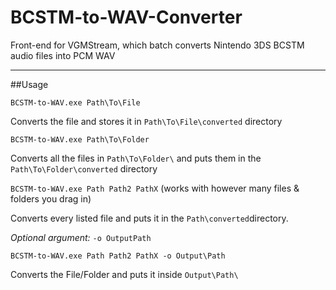 # BCSTM-to-WAV-Converter
Front-end for VGMStream, which batch converts Nintendo 3DS BCSTM audio files into PCM WAV
___
##Usage

```BCSTM-to-WAV.exe Path\To\File```

Converts the file and stores it in ```Path\To\File\converted``` directory

```BCSTM-to-WAV.exe Path\To\Folder```

Converts all the files in ```Path\To\Folder\``` and puts them in the ```Path\To\Folder\converted``` directory

```BCSTM-to-WAV.exe Path Path2 PathX``` (works with however many files & folders you drag in)

Converts every listed file and puts it in the ```Path\converted```directory.

*Optional argument:* ```-o OutputPath```

```BCSTM-to-WAV.exe Path Path2 PathX -o Output\Path```

Converts the File/Folder and puts it inside ```Output\Path\```
